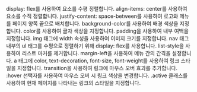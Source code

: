 display: flex를 사용하여 요소를 수평 정렬합니다.
align-items: center를 사용하여 요소를 수직 정렬합니다.
justify-content: space-between를 사용하여 로고와 메뉴를 페이지 양쪽 끝으로 배치합니다.
background-color를 사용하여 배경 색상을 지정합니다.
color를 사용하여 글자 색상을 지정합니다.
padding을 사용하여 내부 여백을 지정합니다.
img 태그에 width 속성을 사용하여 이미지 크기를 지정합니다.
nav 태그 내부의 ul 태그를 수평으로 정렬하기 위해 display: flex를 사용합니다.
list-style을 사용하여 리스트 마커를 제거합니다.
margin-left을 사용하여 메뉴 간의 간격을 설정합니다.
a 태그에 color, text-decoration, font-size, font-weight를 사용하여 링크 스타일을 지정합니다.
transition을 사용하여 링크에 마우스 오버 효과를 추가합니다.
:hover 선택자를 사용하여 마우스 오버 시 링크 색상을 변경합니다.
.active 클래스를 사용하여 현재 페이지를 나타내는 링크의 스타일을 지정합니다.
